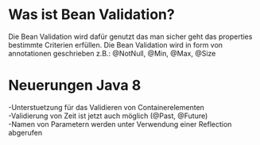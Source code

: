 # Was ist Bean Validation?

Die Bean Validation wird dafür genutzt das man sicher geht das properties bestimmte Criterien erfüllen. Die Bean Validation wird in form von annotationen geschrieben z.B.: @NotNull, @Min, @Max, @Size


# Neuerungen Java 8
 
-Unterstuetzung für das Validieren von Containerelementen   
-Validierung von Zeit ist jetzt auch möglich (@Past, @Future)   
-Namen von Parametern werden unter Verwendung einer Reflection abgerufen
